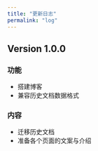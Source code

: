 ```yaml
---
title: "更新日志"
permalink: "log"
---
```


## Version 1.0.0

### 功能

- 搭建博客
- 兼容历史文档数据格式

### 内容

- 迁移历史文档
- 准备各个页面的文案与介绍

